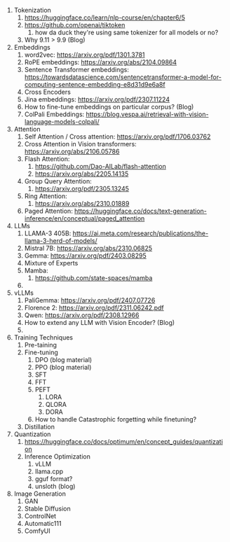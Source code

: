 1. Tokenization
	1. https://huggingface.co/learn/nlp-course/en/chapter6/5 
	2. https://github.com/openai/tiktoken
		1. how da duck they're using same tokenizer for all models or no?
	3. Why 9.11 > 9.9 (Blog)
2. Embeddings
	1. word2vec: https://arxiv.org/pdf/1301.3781 
	2. RoPE embeddings: https://arxiv.org/abs/2104.09864 
	3. Sentence Transformer embeddings: https://towardsdatascience.com/sentencetransformer-a-model-for-computing-sentence-embedding-e8d31d9e6a8f 
	4. Cross Encoders
	6. Jina embeddings: https://arxiv.org/pdf/2307.11224
	7. How to fine-tune embeddings on particular corpus? (Blog)
	8. ColPali Embeddings: https://blog.vespa.ai/retrieval-with-vision-language-models-colpali/ 
3. Attention
	1. Self Attention / Cross attention: https://arxiv.org/pdf/1706.03762
	2. Cross Attention in Vision transformers: https://arxiv.org/abs/2106.05786 
	3. Flash Attention:
		1. https://github.com/Dao-AILab/flash-attention 
		2. https://arxiv.org/abs/2205.14135
	4. Group Query Attention:
		1. https://arxiv.org/pdf/2305.13245 
	5. Ring Attention:
		1. https://arxiv.org/abs/2310.01889
	6. Paged Attention: https://huggingface.co/docs/text-generation-inference/en/conceptual/paged_attention 
4. LLMs
	1. LLAMA-3 405B: https://ai.meta.com/research/publications/the-llama-3-herd-of-models/
	3. Mistral 7B: https://arxiv.org/abs/2310.06825 
	4. Gemma:  https://arxiv.org/pdf/2403.08295
	5. Mixture of Experts
	6. Mamba:
		1. https://github.com/state-spaces/mamba
	7. 
5. vLLMs
	1. PaliGemma: https://arxiv.org/pdf/2407.07726 
	2. Florence 2: https://arxiv.org/pdf/2311.06242.pdf 
	3. Qwen: https://arxiv.org/pdf/2308.12966
	4. How to extend any LLM with Vision Encoder? (Blog)
	5. 
6. Training Techniques
	1. Pre-taining
	2. Fine-tuning
		1. DPO (blog material)
		2. PPO (blog material)
		3. SFT
		4. FFT
		5. PEFT
			1. LORA
			2. QLORA
			3. DORA
		6. How to handle Catastrophic forgetting while finetuning?
	3. Distillation
7. Quantization
	1. https://huggingface.co/docs/optimum/en/concept_guides/quantization 
	2. Inference Optimization
		1. vLLM
		2. llama.cpp
		3. gguf format?
		4. unsloth (blog)
8. Image Generation
	1. GAN
	2. Stable Diffusion
	3. ControlNet
	4. Automatic111
	5. ComfyUI